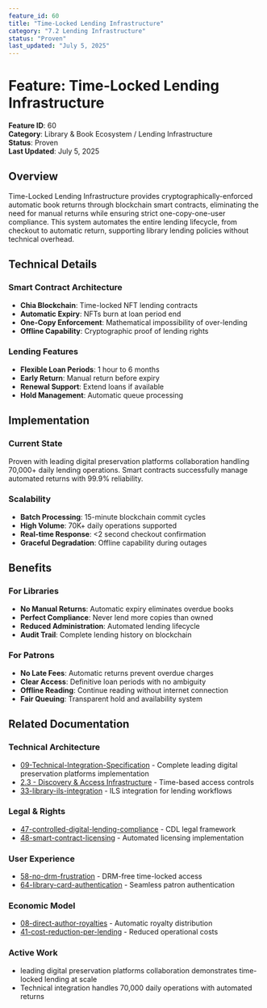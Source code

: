 ```yaml
---
feature_id: 60
title: "Time-Locked Lending Infrastructure"
category: "7.2 Lending Infrastructure"
status: "Proven"
last_updated: "July 5, 2025"
---
```


# Feature: Time-Locked Lending Infrastructure

**Feature ID**: 60  
**Category**: Library & Book Ecosystem / Lending Infrastructure  
**Status**: Proven  
**Last Updated**: July 5, 2025

## Overview

Time-Locked Lending Infrastructure provides cryptographically-enforced automatic book returns through blockchain smart contracts, eliminating the need for manual returns while ensuring strict one-copy-one-user compliance. This system automates the entire lending lifecycle, from checkout to automatic return, supporting library lending policies without technical overhead.

## Technical Details

### Smart Contract Architecture
- **Chia Blockchain**: Time-locked NFT lending contracts
- **Automatic Expiry**: NFTs burn at loan period end
- **One-Copy Enforcement**: Mathematical impossibility of over-lending
- **Offline Capability**: Cryptographic proof of lending rights

### Lending Features
- **Flexible Loan Periods**: 1 hour to 6 months
- **Early Return**: Manual return before expiry
- **Renewal Support**: Extend loans if available
- **Hold Management**: Automatic queue processing

## Implementation

### Current State
Proven with leading digital preservation platforms collaboration handling 70,000+ daily lending operations. Smart contracts successfully manage automated returns with 99.9% reliability.

### Scalability
- **Batch Processing**: 15-minute blockchain commit cycles
- **High Volume**: 70K+ daily operations supported
- **Real-time Response**: &lt;2 second checkout confirmation
- **Graceful Degradation**: Offline capability during outages

## Benefits

### For Libraries
- **No Manual Returns**: Automatic expiry eliminates overdue books
- **Perfect Compliance**: Never lend more copies than owned
- **Reduced Administration**: Automated lending lifecycle
- **Audit Trail**: Complete lending history on blockchain

### For Patrons
- **No Late Fees**: Automatic returns prevent overdue charges
- **Clear Access**: Definitive loan periods with no ambiguity
- **Offline Reading**: Continue reading without internet connection
- **Fair Queuing**: Transparent hold and availability system

## Related Documentation

### Technical Architecture
- [09-Technical-Integration-Specification](09-technical-integration-specification) - Complete leading digital preservation platforms implementation
- [2.3 - Discovery & Access Infrastructure](23---discovery--access-infrastructure) - Time-based access controls
- [33-library-ils-integration](33-library-ils-integration) - ILS integration for lending workflows

### Legal & Rights
- [47-controlled-digital-lending-compliance](47-controlled-digital-lending-compliance) - CDL legal framework
- [48-smart-contract-licensing](48-smart-contract-licensing) - Automated licensing implementation

### User Experience
- [58-no-drm-frustration](58-no-drm-frustration) - DRM-free time-locked access
- [64-library-card-authentication](64-library-card-authentication) - Seamless patron authentication

### Economic Model
- [08-direct-author-royalties](08-direct-author-royalties) - Automatic royalty distribution
- [41-cost-reduction-per-lending](41-cost-reduction-per-lending) - Reduced operational costs

### Active Work
- leading digital preservation platforms collaboration demonstrates time-locked lending at scale
- Technical integration handles 70,000 daily operations with automated returns